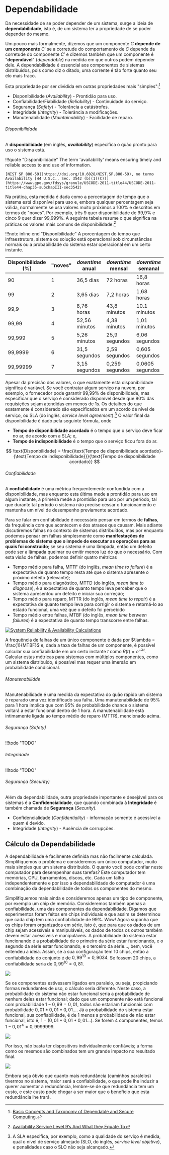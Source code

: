 # Dependabilidade

Da necessidade de se poder depender de um sistema, surge a ideia de **dependabilidade**, isto é, de um sistema ter a propriedade de se poder depender do mesmo.

Um pouco mais formalmente, dizemos que um componente $C$ **depende de um componente** $C'$ se a corretude do comportamento de $C$ depende da corretude do componente $C'$ e dizemos também que um componente é "**dependável**" (*dependable*) na medida em que outros podem depender dele.
A dependabilidade é essencial aos componentes de sistemas distribuídos, pois como diz o ditado, uma corrente é tão forte quanto seu elo mais fraco.

Esta propriedade por ser dividida em outras propriedades mais "simples":[^avizienis]

* Disponibilidade (*Availability*) - Prontidão para uso.
* Confiabilidade/Fiabilidade (*Reliability*) - Continuidade do serviço.
* Segurança (*Safety*) - Tolerância a catástrofes.
* Integridade (*Integrity*) - Tolerância a modificações.
* Manutenabilidade (*Maintainability*) - Facilidade de reparo.

[^avizienis]: [Basic Concepts and Taxonomy of Dependable and Secure Computing](https://www.nasa.gov/pdf/636745main_day_3-algirdas_avizienis.pdf).

###### Disponibilidade
A **disponibilidade** (em inglês, ***availability***) especifica o quão pronto para uso o sistema está.

!!!quote "Disponibilidade"
    The term 'availability' means ensuring timely and reliable access to and use of information.
    
    [NIST SP 800-59](https://doi.org/10.6028/NIST.SP.800-59), no termo Availability [44 U.S.C., Sec. 3542 (b)(1)(C))](https://www.gpo.gov/fdsys/granule/USCODE-2011-title44/USCODE-2011-title44-chap35-subchapIII-sec3542)

Na prática, esta medida é dada como a percentagem de tempo que o sistema está disponível para uso e, embora qualquer percentagem seja válida, normalmente se usa valores muito próximos a 100% e descritos em termos de "noves".
Por exemplo, três 9 quer disponibilidade de 99,9% e cinco 9 quer dizer 99,999%.
A seguinte tabela resume o que significa na práticas os valores mais comuns de disponibilidade:[^daniels]

[^daniels]: [Availability Service Level 9’s And What they Equate To](https://web.archive.org/web/20180728204314/https://www.digitaldaniels.com/availability-service-level-9s-equate/)

!!!note inline end "Disponibilidade"
     A porcentagem do tempo que infraestrutura, sistema ou solução está operacional sob circunstâncias normais ou a probabilidade do sistema estar operacional em um certo instante.

| Disponibilidade (%) | "noves" |  *downtime* anual | *downtime* mensal | *downtime* semanal |
|---------------------|---------|-------------------|-------------------|--------------------|
|90                   | 1       | 36,5 dias         | 72 horas          | 16,8 horas         |
|99                   | 2       | 3,65 dias         | 7,2 horas         | 1,68 horas         |
|99,9                 | 3       | 8,76 horas        | 43,8 minutos      | 10.1 minutos       |
|99,99                | 4       | 52,56 minutos     | 4,38 minutos      | 1,01 minutos       |
|99,999               | 5       | 5,26 minutos      | 25,9 segundos     | 6,06 segundos      |
|99,9999              | 6       | 31,5 segundos     | 2,59 segundos     | 0,605 segundos     |
|99,99999             | 7       | 3,15 segundos     | 0,259 segundos    | 0,0605 segundos    |

Apesar da precisão dos valores, o que exatamente esta disponibilidade significa é variável.
Se você contratar algum serviço na nuvem, por exemplo, o fornecedor pode garantir 99,99% de disponibilidade, mas especificar que o serviço é considerado disponível desde que 80% das requisições sejam atendidas em menos de 1s.
Os detalhes do que exatamente é considerado são especificados em um acordo de nível de serviço, ou SLA (do inglês, *service level agreement*).[^sla]
O valor final da disponibilidade é dado pela seguinte fórmula, onde

[^sla]: A SLA especifica, por exemplo, como a qualidade do serviço é medida, qual o nível de serviço almejado  (SLO, do inglês, *service level objetive*), e penalidades caso o SLO não seja alcançado.

* **Tempo de disponibilidade acordado** é o tempo que o serviço deve ficar no ar, de acordo com a SLA; e,
* **Tempo de indisponibilidade** é o tempo que o serviço ficou fora do ar.


$$
\text{Disponbilidade} = \frac{\text{Tempo de disponibilidade acordado}-{\text{Tempo de indisponibilidade}}}{\text{Tempo de disponibilidade acordado}}
$$


###### Confiabilidade
A **confiabilidade** é uma métrica frequentemente confundida com a disponibilidade, mas enquanto esta última mede a prontidão para uso em algum instante, a primeira mede a prontidão para uso por um período, tal que durante tal período o sistema não precise cessar o funcionamento e mantenha um nível de desempenho previamente acordado.

Para se falar em confiabilidade é necessário pensar em termos de **falhas**, da frequência com que acontecem e dos atrasos que causam.
Mais adiante discutiremos falhas no contexto de sistemas distribuídos, mas por enquanto podemos pensar em falhas simplesmente como **manifestações de problemas do sistema que o impede de executar as operações para as quais foi construído**; se seu sistema é uma lâmpada, então um defeito pode ser a lâmpada queimar ou emitir menos luz do que o necessário.
Com esta visão de falhas, podemos definir quatro métricas

* Tempo médio para falha, MTTF (do inglês, *mean time to failure*) é a expectativa de quanto tempo resta até que o sistema apresente o próximo defeito (relevante);
* Tempo médio para diagnóstico, MTTD (do inglês, *mean time to diagnose*), é a expectativa de quanto tempo leva perceber que o sistema apresentou um defeito e iniciar sua correção;
* Tempo médio para reparo, MTTR (do inglês, *mean time to repair*) é a expectativa de quanto tempo leva para corrigir o sistema e retorná-lo ao estado funcional, uma vez que o defeito foi percebido
* Tempo médio entre falhas, MTBF (do inglês, *mean time between failures*) é a expectativa de quanto tempo transcorre entre falhas.

[![System Reliability & Availability Calculations](../drawings/mtbf.drawio)](https://www.bmc.com/blogs/system-reliability-availability-calculations/)

A frequência de falhas de um único componente é dada por $\lambda = \frac{1}{MTBF}$ e, dada a taxa de falhas de um componente, é possível calcular sua confiabilidade em um certo instante $t$ como $R(t) = e^{-\lambda t}$.
Calcular estas métricas para sistemas com múltiplos componentes, como um sistema distribuído, é possível mas requer uma imersão em probabilidade condicional.


###### Manutenabilidde

Manutenabilidade é uma medida da expectativa do quão rápido um sistema é reparado uma vez identificado sua falha.
Uma manutenabilidade de 95% para 1 hora implica que com 95% de probabilidade chance o sistema voltará a estar funcional dentro de 1 hora.
A manutenabilidade está intimamente ligada ao tempo médio de reparo (MTTR), mencionado acima.


###### Segurança (*Safety*)

!!!todo "TODO"

###### Integridade

!!!todo "TODO"


###### Segurança (*Security*)

Além da dependabilidade, outra propriedade importante e desejável para os sistemas é a **Confidencialidade**, que quando combinada à **Integridade** é também chamada de **Segurança** (*Security*). 

* Confidencialidade (*Confidentiality*) - informação somente é acessível a quem é devido.
* Integridade (*Integrity*) - Ausência de corrupções.

## Cálculo da Dependabilidade
A dependabilidade é facilmente definida mas não facilmente calculada.
Simplifiquemos o problema e consideremos um único computador, muito mais simples que um sistema distribuído. 
O quanto você pode confiar neste computador para desempenhar suas tarefas? Este computador tem memórias, CPU, barramentos, discos, etc. Cada um falha independentemente e por isso a dependabilidade do computador é uma combinação da dependabilidade de todos os componentes do mesmo.

Simplifiquemos mais ainda e consideremos apenas um tipo de componente, por exemplo um chip de memória.
Consideremos também apenas a confiabilidade, uma das componentes da dependabilidade.
Digamos que experimentos foram feitos em chips individuais e que assim se determinou que cada chip tem uma confiabilidade de 99%. Wow!
Agora suponha que os chips foram organizados em série, isto é, que para que os dados de um chip sejam acessíveis e manipuláveis, os dados de todos os outros também devem estar acessíveis e manipuláveis.
A probabilidade do sistema estar funcionando é a probabilidade de o primeiro da série estar funcionando, e o segundo da série estar funcionando, e o terceiro da série..., bem, você entendeu a ideia.
Assim, se a sua configuração tem 10 chips, então a confiabilidade do conjunto é de $0,99^{10} = 0,9034$. Se fossem 20 chips, a confiabilidade seria de $0,99^{10} = 0,81$.

![](../drawings/reliability.drawio#0)

Se os componentes estivessem ligados em paralelo, ou seja, propiciando formas redundantes de uso, o cálculo seria diferente.
Neste caso, a probabilidade do sistema não estar funcional seria a probabilidade de nenhum deles estar funcional; dado que um componente não está funcional com probabilidade $1-0,99 = 0,01$, todos não estariam funcionais com probabilidade $0,01* 0,01 * 0,01 \ldots$. Já a probabilidade do sistema estar funcional, sua confiabilidade, é de 1 menos a probabilidade de não estar funcional, isto é, $1 - (0,01*0,01*0,01\ldots)$.
Se forem 4 componentes, temos $1 - 0,01^4 = 0,9999999$.

![](../drawings/reliability.drawio#1)


Por isso, não basta ter dispositivos individualmente confiáveis; a forma como os mesmos são combinados tem um grande impacto no resultado final.

![](../drawings/reliability.drawio#1)
 
Embora seja óbvio que quanto mais redundância (caminhos paralelos) tivermos no sistema, maior será a confiabilidade, o que pode lhe induzir a querer aumentar a redundância, lembre-se de que redundância tem um custo, e este custo pode chegar a ser maior que o benefício que esta redundância lhe trará.

